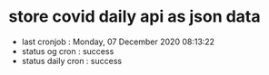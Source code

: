 # store covid daily api as json data

- last cronjob : Monday, 07 December 2020 08:13:22
- status og cron : success
- status daily cron : success
      
      